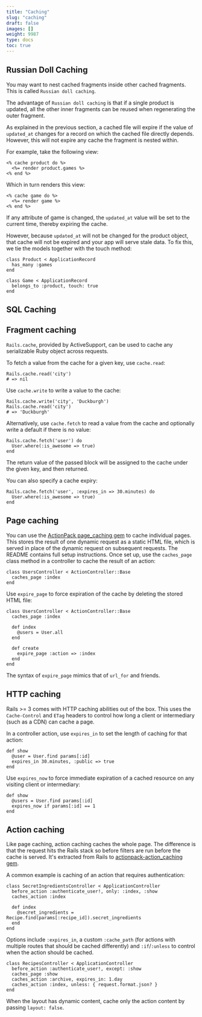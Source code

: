 ```yaml
---
title: "Caching"
slug: "caching"
draft: false
images: []
weight: 9987
type: docs
toc: true
---
```


## Russian Doll Caching
You may want to nest cached fragments inside other cached fragments. This is called `Russian doll caching`.

The advantage of `Russian doll caching` is that if a single product is updated, all the other inner fragments can be reused when regenerating the outer fragment.

As explained in the previous section, a cached file will expire if the value of `updated_at` changes for a record on which the cached file directly depends. However, this will not expire any cache the fragment is nested within.

For example, take the following view:

    <% cache product do %>
      <%= render product.games %>
    <% end %>

Which in turn renders this view:

    <% cache game do %>
      <%= render game %>
    <% end %>

If any attribute of game is changed, the `updated_at` value will be set to the current time, thereby expiring the cache. 

However, because `updated_at` will not be changed for the product object, that cache will not be expired and your app will serve stale data. To fix this, we tie the models together with the touch method:

    class Product < ApplicationRecord
      has_many :games
    end
 
    class Game < ApplicationRecord
      belongs_to :product, touch: true
    end

## SQL Caching


## Fragment caching
`Rails.cache`, provided by ActiveSupport, can be used to cache any serializable Ruby object across requests.

To fetch a value from the cache for a given key, use `cache.read`:

    Rails.cache.read('city')
    # => nil

Use `cache.write` to write a value to the cache:

    Rails.cache.write('city', 'Duckburgh')
    Rails.cache.read('city')
    # => 'Duckburgh'

Alternatively, use `cache.fetch` to read a value from the cache and optionally write a default if there is no value:

    Rails.cache.fetch('user') do
      User.where(:is_awesome => true)
    end

The return value of the passed block will be assigned to the cache under the given key, and then returned.

You can also specify a cache expiry:

    Rails.cache.fetch('user', :expires_in => 30.minutes) do
      User.where(:is_awesome => true)
    end

## Page caching
You can use the [ActionPack page_caching gem](https://github.com/rails/actionpack-page_caching) to cache individual pages. This stores the result of one dynamic request as a static HTML file, which is served in place of the dynamic request on subsequent requests. The README contains full setup instructions. Once set up, use the `caches_page` class method in a controller to cache the result of an action:

    class UsersController < ActionController::Base
      caches_page :index
    end

Use `expire_page` to force expiration of the cache by deleting the stored HTML file:

    class UsersController < ActionController::Base
      caches_page :index
    
      def index
        @users = User.all
      end
    
      def create
        expire_page :action => :index
      end
    end

The syntax of `expire_page` mimics that of `url_for` and friends.

## HTTP caching
Rails >= 3 comes with HTTP caching abilities out of the box. This uses the `Cache-Control` and `ETag` headers to control how long a client or intermediary (such as a CDN) can cache a page.

In a controller action, use `expires_in` to set the length of caching for that action:

    def show
      @user = User.find params[:id]
      expires_in 30.minutes, :public => true
    end

Use `expires_now` to force immediate expiration of a cached resource on any visiting client or intermediary:

    def show
      @users = User.find params[:id]
      expires_now if params[:id] == 1
    end

## Action caching
Like page caching, action caching caches the whole page. The difference is that the request hits the Rails stack so before filters are run before the cache is served. 
It's extracted from Rails to [actionpack-action_caching gem][1].

A common example is caching of an action that requires authentication:

    class SecretIngredientsController < ApplicationController
      before_action :authenticate_user!, only: :index, :show
      caches_action :index
      
      def index
        @secret_ingredients = Recipe.find(params[:recipe_id]).secret_ingredients
      end
    end

Options include `:expires_in`, a custom `:cache_path` (for actions with multiple routes that should be cached differently) and `:if`/`:unless` to control when the action should be cached.

    class RecipesController < ApplicationController
      before_action :authenticate_user!, except: :show
      caches_page :show
      caches_action :archive, expires_in: 1.day
      caches_action :index, unless: { request.format.json? }
    end

When the layout has dynamic content, cache only the action content by passing `layout: false`.


  [1]: https://github.com/rails/actionpack-action_caching

